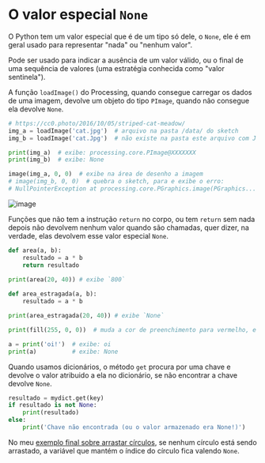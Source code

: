 # O valor especial `None`

O Python tem um valor especial que é de um tipo só dele, o `None`, ele é em geral usado para representar "nada" ou "nenhum valor".

Pode ser usado para indicar a ausência de um valor válido, ou o final de uma sequência de valores (uma estratégia conhecida como "valor sentinela").

A função `loadImage()` do Processing, quando consegue carregar os dados de uma imagem, devolve um objeto do tipo `PImage`, quando não consegue ela devolve `None`.

```python
# https://cc0.photo/2016/10/05/striped-cat-meadow/
img_a = loadImage('cat.jpg')  # arquivo na pasta /data/ do sketch
img_b = loadImage('cat.Jpg')  # não existe na pasta este arquivo com J maiúsculo na extensão!

print(img_a)  # exibe: processing.core.PImage@XXXXXXX
print(img_b)  # exibe: None

image(img_a, 0, 0)  # exibe na área de desenho a imagem
# image(img_b, 0, 0)  # quebra o sketch, para e exibe o erro:
# NullPointerException at processing.core.PGraphics.image(PGraphics...
```

![image](https://user-images.githubusercontent.com/3694604/165303439-bf04975d-551c-46a6-8afc-9f59230841ae.png)

Funções que não tem a instrução `return` no corpo, ou tem `return` sem nada depois não devolvem nenhum valor quando são chamadas, quer dizer, na verdade, elas devolvem esse valor especial `None`.


```python
def area(a, b):
    resultado = a * b
    return resultado
    
print(area(20, 40)) # exibe `800`

def area_estragada(a, b):
    resultado = a * b

print(area_estragada(20, 40)) # exibe `None`

print(fill(255, 0, 0))  # muda a cor de preenchimento para vermelho, e exibe `None` no console

a = print('oi!')  # exibe: oi
print(a)          # exibe: None
```

Quando usamos dicionários, o método `get` procura por uma chave e devolve o valor atribuido a ela no dicionário, se não encontrar a chave devolve `None`.

```python
resultado = mydict.get(key)
if resultado is not None:
    print(resultado)
else:
    print('Chave não encontrada (ou o valor armazenado era None!)')
```

No meu [exemplo final sobre arrastar círculos](arrastando_circulos.md), se nenhum círculo está sendo arrastado, a variável que mantém o índice do círculo fica valendo `None`.

